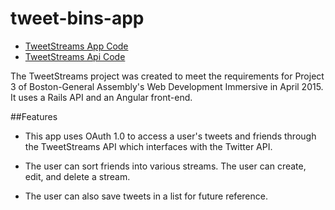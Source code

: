 # tweet-bins-app

* [TweetStreams App Code](https://github.com/jkmarx/TweetBinsApp)
* [TweetStreams Api Code](https://github.com/jkmarx/TweetBinsAPI)

The TweetStreams project was created to meet the requirements for Project 3 of Boston-General Assembly's Web Development Immersive in April 2015. It uses a Rails API and an Angular front-end.

##Features
  * This app uses OAuth 1.0 to access a user's tweets and friends through the TweetStreams API which interfaces with the Twitter API.

  * The user can sort friends into various streams. The user can create, edit, and delete a stream.

  * The user can also save tweets in a list for future reference.
